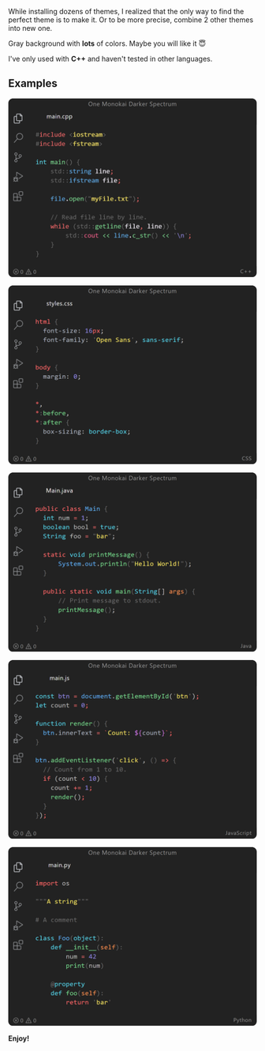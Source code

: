 
While installing dozens of themes, I realized that the only way to find the perfect theme is to make it. Or to be more precise, combine 2 other themes into new one. 

Gray background with **lots** of colors. Maybe you will like it 😇

I've only used with  **C++** and haven't tested in other languages.

## Examples

![Alt text](examples/example_1.png)

![Alt text](examples/example_2.png)

![Alt text](examples/example_3.png)

![Alt text](examples/example_4.png)

![Alt text](examples/example_5.png)


**Enjoy!**
